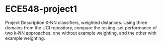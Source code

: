 # ECE548-project1

Project Description
K-NN classifiers, weighted distances. Using three domains from the UCI repository, compare the testing-set performance of two k-NN approaches: one without example weighting, and the other with example weighting.

